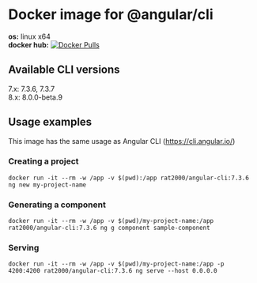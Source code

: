 # Docker image for @angular/cli

**os:** linux x64 <br>
**docker hub:** [![Docker Pulls](https://img.shields.io/docker/pulls/rat2000/angular-cli.svg)](https://hub.docker.com/r/rat2000/angular-cli)


## Available CLI versions

7.x: 7.3.6, 7.3.7 <br>
8.x: 8.0.0-beta.9

## Usage examples

This image has the same usage as Angular CLI (https://cli.angular.io/)

### Creating a project

```
docker run -it --rm -w /app -v $(pwd):/app rat2000/angular-cli:7.3.6 ng new my-project-name
```

### Generating a component

```
docker run -it --rm -w /app -v $(pwd)/my-project-name:/app rat2000/angular-cli:7.3.6 ng g component sample-component
```

### Serving

```
docker run -it --rm -w /app -v $(pwd)/my-project-name:/app -p 4200:4200 rat2000/angular-cli:7.3.6 ng serve --host 0.0.0.0
```
